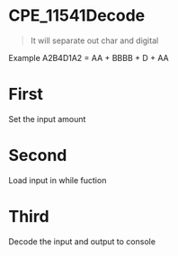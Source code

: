 # CPE_11541Decode

> It will separate out char and digital

Example A2B4D1A2 = AA + BBBB + D + AA

# First

Set the input amount

# Second 

Load input in while fuction

# Third

Decode the input and output to console

